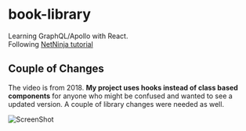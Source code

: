 # book-library
Learning GraphQL/Apollo with React. <br />
Following [NetNinja tutorial](https://www.youtube.com/watch?v=ed8SzALpx1Q&t=6922s)  <br />



## Couple of Changes

The video is from 2018. **My project uses hooks instead of class based components** for anyone who might be confused and wanted to see a updated version. A couple of library changes were needed as well.

![ScreenShot](https://github.com/JKaram/book-library/blob/master/client/Docs/ScreenShot.gif?raw=true)







